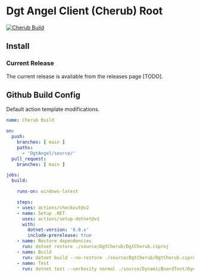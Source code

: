 # Dgt Angel Client (Cherub) Root

[![Cherub Build](https://github.com/Hyper-Dragon/DgtAngel/actions/workflows/BuildCherubOnMain.yml/badge.svg?branch=main)](https://github.com/Hyper-Dragon/DgtAngel/actions/workflows/BuildCherubOnMain.yml)

## Install

### Current Release

The current release is available from the releases page [TODO].
  
## Github Build Config

Default action template modifications.

```yaml
name: Cherub Build

on:
  push:
    branches: [ main ]
    paths:
      - 'DgtAngel/source/'
  pull_request:
    branches: [ main ]

jobs:
  build:

    runs-on: windows-latest

    steps:
    - uses: actions/checkout@v2
    - name: Setup .NET
      uses: actions/setup-dotnet@v1
      with:
        dotnet-version: '6.0.x'
        include-prerelease: true
    - name: Restore dependencies
      run: dotnet restore ./source/DgtCherub/DgtCherub.csproj
    - name: Build
      run: dotnet build --no-restore ./source/DgtCherub/DgtCherub.csproj
    - name: Test
      run: dotnet test --verbosity normal ./source/DynamicBoardTest/DynamicBoardTest.csproj
```

